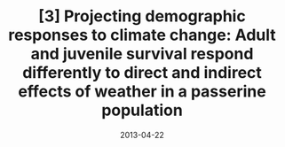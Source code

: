 ---
title: "[3] Projecting demographic responses to climate change: Adult and juvenile survival respond differently to direct and indirect effects of weather in a passerine population"
collection: publications
date: 2013-04-22
venue: 'Global Change Biology'
link: 'https://doi.org/10.1111/gcb.12228'
paperurl: '/files/Dybala2013_ProjectingDemographicResponses.pdf'
citation: "Dybala KE, Eadie JM, Gardali T, Seavy NE, Herzog MP (2013) Projecting demographic responses to climate change: Adult and juvenile survival respond differently to direct and indirect effects of weather in a passerine population. <i>Global Change Biology</i> 9:2688-2697. DOI: 10.1111/gcb.12228"
---